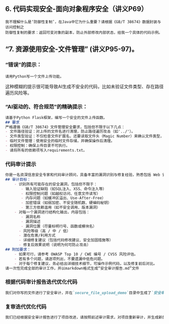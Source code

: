 ## 6. 代码实现安全-面向对象程序安全（讲义P69）
```text
我不理解什么是‘防御性复制’，在Java中它为什么重要？请根据《GB/T 38674》数据封装与访问控制之
防御性复制的要求：返回可变对象的副本，防止外部修改内部状态，给我一个具体的代码示例。
```

## “7. 资源使用安全-文件管理” (讲义P95-97)。

### “错误”的提示：
```text
请用Python写一个文件上传功能。
```
这种模糊的提示很可能导致AI生成不安全的代码，比如未验证文件类型、存在路径遍历风险等。

### “AI驱动的、符合规范”的精确提示：
```markdown
请基于Python Flask框架，编写一个安全的文件上传函数。
## 要求
严格遵循《GB/T 38674》文件管理安全要求，包括但不限于以下几点：
- 文件路径验证：对上传的文件名进行清理，防止路径遍历攻击（如'../'）。
- 文件类型验证：不仅检查文件扩展名，还要读取文件头（Magic Number）来确认文件类型，仅允许上传'.png'和'.jpg'格式的图片。
- 临时文件管理：使用安全的临时文件存储，并确保操作后清理。
- 权限控制：确保上传目录不可执行。
- 请将所有的依赖项写入requirements.txt。
```

### 代码审计提示
```markdown
你是一名资深信息安全专家和代码审计顾问，具备丰富的漏洞识别与修复经验，熟悉包括 Web 安全、系统安全、加密实现、内存安全等多个领域。请对`.\secure_file_upload_demo\`目录下的代码进行深入分析，任务如下：
## 审计目标：
 	- 识别所有可能存在的安全漏洞，包括但不限于：
 	   - 输入验证缺陷（如SQL注入、XSS、命令注入等）
 	   - 权限控制问题（如越权访问、任意文件读写）
 	   - 内存问题（如缓冲区溢出、Use-After-Free）
 	   - 加密错误（如弱加密、不安全随机数、硬编码秘钥）
 	   - 第三方依赖滥用（如不安全调用、版本漏洞）
 	- 对每一个漏洞进行结构化输出，内容包括：
 	   - 漏洞名称
 	   - 漏洞描述
       - 漏洞位置（尽量标明行号、函数或模块名）
      - 风险等级（高 / 中 / 低）
      - 潜在危害/利用方式
      - 详细修复建议（包括代码修改建议、安全加固措施等）
      - 修复后效果说明（说明为何可防止攻击）
## 附加要求：
 	- 如果可行，请参考 OWASP Top 10 / CWE 编号 / CVSS 风险评估。
 	- 若有多个问题，请逐项列出，不要遗漏中低危问题。
 	- 对于每个修复建议，务必给出详细技术细节，可操作示例代码，以及修复前后对比。
请一次性完成全部的审计工作，并以markdown格式生成“安全审计报告.md”文件
```

### 根据代码审计报告迭代优化代码
```markdown
我们对你写的文件进行了安全审计，并在`secure_file_upload_demo`目录中生成了`安全审计报告.md`。请你根据安全审计报告对项目进行改进。 
```

### 复审迭代优化代码
```markdown
我们已经根据安全审计报告进行了项目改进，请按照前述审计需求，对项目重新审计，并生成新的审计报告`安全审计报告(复审).md`。
```